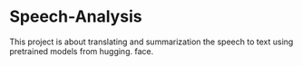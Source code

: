 # Speech-Analysis
This project is about translating and summarization the speech to text using pretrained models from hugging. face.
